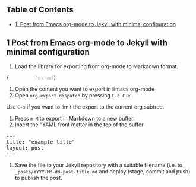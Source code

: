 <div id="table-of-contents">
<h2>Table of Contents</h2>
<div id="text-table-of-contents">
<ul>
<li><a href="#sec-1">1. Post from Emacs org-mode to Jekyll with minimal configuration</a></li>
</ul>
</div>
</div>
<div id="outline-container-sec-1" class="outline-2">
<h2 id="sec-1"><span class="section-number-2">1</span> Post from Emacs org-mode to Jekyll with minimal configuration</h2>
<div class="outline-text-2" id="text-1">
<ol class="org-ol">
<li>Load the library for exporting from org-mode to Markdown format.
</li>
</ol>
<div class="org-src-container">

<pre class="src src-emacs-lisp">(<span style="color: #ffffff; font-weight: bold;">require</span> '<span style="color: #d3d3d3; font-weight: bold;">ox-md</span>)
</pre>
</div>

<ol class="org-ol">
<li>Open the content you want to export in Emacs org-mode
</li>

<li>Open <code>org-export-dispatch</code> by pressing <code>C-c C-e</code>
</li>
</ol>
<p>
Use <code>C-s</code> if you want to limit the export to the current org subtree.
</p>

<ol class="org-ol">
<li>Press <code>m M</code> to export in Markdown to a new buffer.
</li>

<li>Insert the "YAML front matter in the top of the buffer
</li>
</ol>
<div class="org-src-container">

<pre class="src src-yaml">---
title: "example title"
layout: post
---
</pre>
</div>

<ol class="org-ol">
<li>Save the file to your Jekyll repository with a suitable filename (i.e. to <code>_posts/YYYY-MM-dd-post-title.md</code> and deploy (stage, commit and push) to publish the post. 
</li>
</ol>
</div>
</div>
